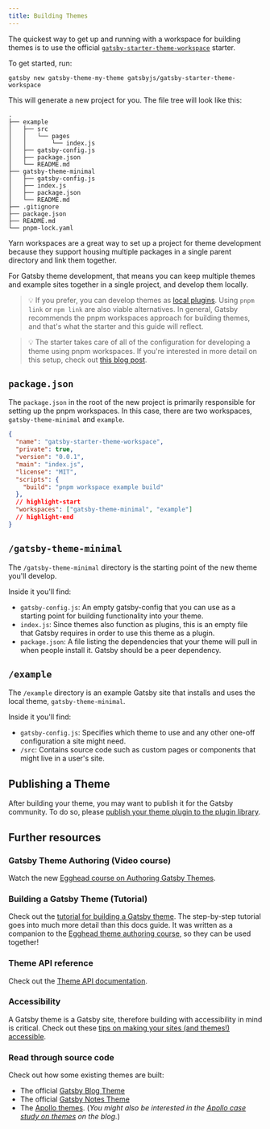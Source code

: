 ```yaml
---
title: Building Themes
---
```


The quickest way to get up and running with a workspace for building themes is to use the official [`gatsby-starter-theme-workspace`](https://github.com/gatsbyjs/gatsby-starter-theme-workspace) starter.

<EggheadEmbed
  lessonLink="https://egghead.io/lessons/gatsby-use-the-gatsby-theme-workspace-starter-to-begin-building-a-new-theme"
  lessonTitle="Use the Gatsby Theme Workspace Starter to Begin Building a New Theme"
/>

To get started, run:

```shell
gatsby new gatsby-theme-my-theme gatsbyjs/gatsby-starter-theme-workspace
```

This will generate a new project for you. The file tree will look like this:

```text
.
├── example
│   ├── src
│   │   └── pages
│   │       └── index.js
│   ├── gatsby-config.js
│   ├── package.json
│   └── README.md
├── gatsby-theme-minimal
│   ├── gatsby-config.js
│   ├── index.js
│   ├── package.json
│   └── README.md
├── .gitignore
├── package.json
├── README.md
└── pnpm-lock.yaml
```

Yarn workspaces are a great way to set up a project for theme development because they support housing multiple packages in a single parent directory and link them together.

For Gatsby theme development, that means you can keep multiple themes and example sites together in a single project, and develop them locally.

> 💡 If you prefer, you can develop themes as [local plugins](/docs/creating-a-local-plugin/). Using `pnpm link` or `npm link` are also viable alternatives. In general, Gatsby recommends the pnpm workspaces approach for building themes, and that's what the starter and this guide will reflect.

> 💡 The starter takes care of all of the configuration for developing a theme using pnpm workspaces. If you're interested in more detail on this setup, check out [this blog post](/blog/2019-05-22-setting-up-pnpm-workspaces-for-theme-development/).

## `package.json`

The `package.json` in the root of the new project is primarily responsible for setting up the pnpm workspaces. In this case, there are two workspaces, `gatsby-theme-minimal` and `example`.

```json:title=my-theme/package.json
{
  "name": "gatsby-starter-theme-workspace",
  "private": true,
  "version": "0.0.1",
  "main": "index.js",
  "license": "MIT",
  "scripts": {
    "build": "pnpm workspace example build"
  },
  // highlight-start
  "workspaces": ["gatsby-theme-minimal", "example"]
  // highlight-end
}
```

## `/gatsby-theme-minimal`

The `/gatsby-theme-minimal` directory is the starting point of the new theme you'll develop.

Inside it you'll find:

- `gatsby-config.js`: An empty gatsby-config that you can use as a starting point for building functionality into your theme.
- `index.js`: Since themes also function as plugins, this is an empty file that Gatsby requires in order to use this theme as a plugin.
- `package.json`: A file listing the dependencies that your theme will pull in when people install it. Gatsby should be a peer dependency.

## `/example`

The `/example` directory is an example Gatsby site that installs and uses the local theme, `gatsby-theme-minimal`.

Inside it you'll find:

- `gatsby-config.js`: Specifies which theme to use and any other one-off configuration a site might need.
- `/src`: Contains source code such as custom pages or components that might live in a user's site.

## Publishing a Theme

After building your theme, you may want to publish it for the Gatsby community. To do so, please [publish your theme plugin to the plugin library](/docs/how-to/plugins-and-themes/submit-to-plugin-library/#publishing-a-plugin-to-the-library).

## Further resources

### Gatsby Theme Authoring (Video course)

Watch the new [Egghead course on Authoring Gatsby Themes](https://egghead.io/courses/gatsby-theme-authoring).

### Building a Gatsby Theme (Tutorial)

Check out the [tutorial for building a Gatsby theme](/tutorial/building-a-theme). The step-by-step tutorial goes into much more detail than this docs guide. It was written as a companion to the [Egghead theme authoring course](https://egghead.io/courses/gatsby-theme-authoring), so they can be used together!

### Theme API reference

Check out the [Theme API documentation](/docs/theme-api/).

### Accessibility

A Gatsby theme is a Gatsby site, therefore building with accessibility in mind is critical. Check out these [tips on making your sites (and themes!) accessible](/docs/conceptual/making-your-site-accessible/).

### Read through source code

Check out how some existing themes are built:

- The official [Gatsby Blog Theme](https://github.com/gatsbyjs/themes/tree/master/packages/gatsby-theme-blog)
- The official [Gatsby Notes Theme](https://github.com/gatsbyjs/themes/tree/master/packages/gatsby-theme-notes)
- The [Apollo themes](https://github.com/apollographql/gatsby-theme-apollo/tree/master/packages/). (_You might also be interested in the [Apollo case study on themes](/blog/2019-07-03-using-themes-for-distributed-docs/) on the blog._)
